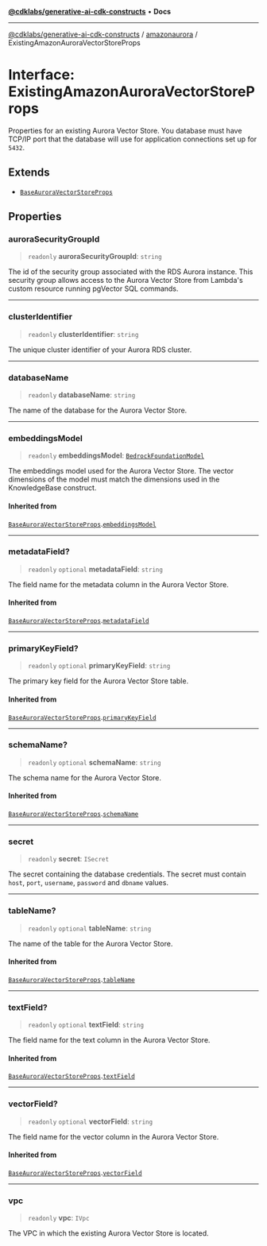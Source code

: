 [**@cdklabs/generative-ai-cdk-constructs**](../../../README.md) • **Docs**

***

[@cdklabs/generative-ai-cdk-constructs](../../../README.md) / [amazonaurora](../README.md) / ExistingAmazonAuroraVectorStoreProps

# Interface: ExistingAmazonAuroraVectorStoreProps

Properties for an existing Aurora Vector Store.
You database must have TCP/IP port that the
database will use for application connections
set up for `5432`.

## Extends

- [`BaseAuroraVectorStoreProps`](BaseAuroraVectorStoreProps.md)

## Properties

### auroraSecurityGroupId

> `readonly` **auroraSecurityGroupId**: `string`

The id of the security group associated with the RDS Aurora instance.
This security group allows access to the Aurora Vector Store from Lambda's
custom resource running pgVector SQL commands.

***

### clusterIdentifier

> `readonly` **clusterIdentifier**: `string`

The unique cluster identifier of your Aurora RDS cluster.

***

### databaseName

> `readonly` **databaseName**: `string`

The name of the database for the Aurora Vector Store.

***

### embeddingsModel

> `readonly` **embeddingsModel**: [`BedrockFoundationModel`](../../foundation_models/classes/BedrockFoundationModel.md)

The embeddings model used for the Aurora Vector Store.
The vector dimensions of the model must match the dimensions
used in the KnowledgeBase construct.

#### Inherited from

[`BaseAuroraVectorStoreProps`](BaseAuroraVectorStoreProps.md).[`embeddingsModel`](BaseAuroraVectorStoreProps.md#embeddingsmodel)

***

### metadataField?

> `readonly` `optional` **metadataField**: `string`

The field name for the metadata column in the Aurora Vector Store.

#### Inherited from

[`BaseAuroraVectorStoreProps`](BaseAuroraVectorStoreProps.md).[`metadataField`](BaseAuroraVectorStoreProps.md#metadatafield)

***

### primaryKeyField?

> `readonly` `optional` **primaryKeyField**: `string`

The primary key field for the Aurora Vector Store table.

#### Inherited from

[`BaseAuroraVectorStoreProps`](BaseAuroraVectorStoreProps.md).[`primaryKeyField`](BaseAuroraVectorStoreProps.md#primarykeyfield)

***

### schemaName?

> `readonly` `optional` **schemaName**: `string`

The schema name for the Aurora Vector Store.

#### Inherited from

[`BaseAuroraVectorStoreProps`](BaseAuroraVectorStoreProps.md).[`schemaName`](BaseAuroraVectorStoreProps.md#schemaname)

***

### secret

> `readonly` **secret**: `ISecret`

The secret containing the database credentials.
The secret must contain `host`, `port`, `username`,
`password` and `dbname` values.

***

### tableName?

> `readonly` `optional` **tableName**: `string`

The name of the table for the Aurora Vector Store.

#### Inherited from

[`BaseAuroraVectorStoreProps`](BaseAuroraVectorStoreProps.md).[`tableName`](BaseAuroraVectorStoreProps.md#tablename)

***

### textField?

> `readonly` `optional` **textField**: `string`

The field name for the text column in the Aurora Vector Store.

#### Inherited from

[`BaseAuroraVectorStoreProps`](BaseAuroraVectorStoreProps.md).[`textField`](BaseAuroraVectorStoreProps.md#textfield)

***

### vectorField?

> `readonly` `optional` **vectorField**: `string`

The field name for the vector column in the Aurora Vector Store.

#### Inherited from

[`BaseAuroraVectorStoreProps`](BaseAuroraVectorStoreProps.md).[`vectorField`](BaseAuroraVectorStoreProps.md#vectorfield)

***

### vpc

> `readonly` **vpc**: `IVpc`

The VPC in which the existing Aurora Vector Store is located.
